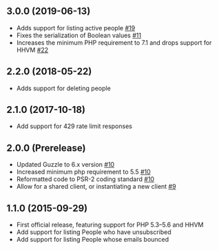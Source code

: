 ## 3.0.0 (2019-06-13)

- Adds support for listing active people [#19](https://github.com/delighted/delighted-php/pull/19)
- Fixes the serialization of Boolean values [#11](https://github.com/delighted/delighted-php/pull/11)
- Increases the minimum PHP requirement to 7.1 and drops support for HHVM [#22](https://github.com/delighted/delighted-php/pull/22)

## 2.2.0 (2018-05-22)

- Adds support for deleting people

## 2.1.0 (2017-10-18)

- Add support for 429 rate limit responses

## 2.0.0 (Prerelease)

- Updated Guzzle to 6.x version [#10](https://github.com/delighted/delighted-php/pull/10)
- Increased minimum php requirement to 5.5 [#10](https://github.com/delighted/delighted-php/pull/10)
- Reformatted code to PSR-2 coding standard [#10](https://github.com/delighted/delighted-php/pull/10)
- Allow for a shared client, or instantiating a new client [#9](https://github.com/delighted/delighted-php/pull/9)

## 1.1.0 (2015-09-29)

- First official release, featuring support for PHP 5.3–5.6 and HHVM
- Add support for listing People who have unsubscribed
- Add support for listing People whose emails bounced
